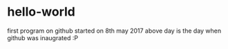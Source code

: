 # hello-world
first program on github
started on 8th may 2017
above day is the day when github was inaugrated :P
